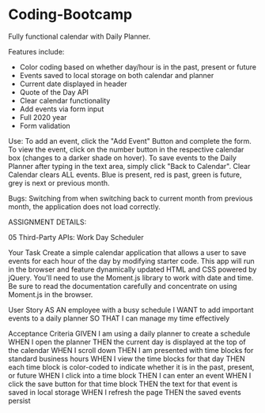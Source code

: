 # Coding-Bootcamp

Fully functional calendar with Daily Planner.

Features include:
  - Color coding based on whether day/hour is in the past, present or future
  - Events saved to local storage on both calendar and planner
  - Current date displayed in header
  - Quote of the Day API
  - Clear calendar functionality
  - Add events via form input
  - Full 2020 year
  - Form validation
  
Use: To add an event, click the "Add Event" Button and complete the form. To view the event, click on the number button in the respective calendar box (changes to a darker shade on hover). To save events to the Daily Planner after typing in the text area, simply click "Back to Calendar". Clear Calendar clears ALL events. Blue is present, red is past, green is future, grey is next or previous month.

Bugs:
Switching from when switching back to current month from previous month, the application does not load correctly.


ASSIGNMENT DETAILS:

05 Third-Party APIs: Work Day Scheduler

Your Task
Create a simple calendar application that allows a user to save events for each hour of the day by modifying starter code. This app will run in the browser and feature dynamically updated HTML and CSS powered by jQuery.
You'll need to use the Moment.js library to work with date and time. Be sure to read the documentation carefully and concentrate on using Moment.js in the browser.

User Story
AS AN employee with a busy schedule
I WANT to add important events to a daily planner
SO THAT I can manage my time effectively

Acceptance Criteria
GIVEN I am using a daily planner to create a schedule
WHEN I open the planner
THEN the current day is displayed at the top of the calendar
WHEN I scroll down
THEN I am presented with time blocks for standard business hours
WHEN I view the time blocks for that day
THEN each time block is color-coded to indicate whether it is in the past, present, or future
WHEN I click into a time block
THEN I can enter an event
WHEN I click the save button for that time block
THEN the text for that event is saved in local storage
WHEN I refresh the page
THEN the saved events persist
